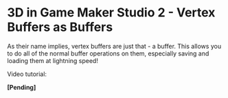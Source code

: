 # 3D in Game Maker Studio 2 - Vertex Buffers as Buffers

As their name implies, vertex buffers are just that - a buffer. This allows you to do all of the normal buffer operations on them, especially saving and loading them at lightning speed!

Video tutorial:

**[Pending]**